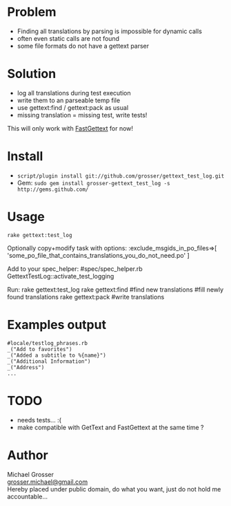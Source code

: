 Problem
=======
 - Finding all translations by parsing is impossible for dynamic calls
 - often even static calls are not found
 - some file formats do not have a gettext parser

Solution
========
 - log all translations during test execution
 - write them to an parseable temp file
 - use gettext:find / gettext:pack as usual
 - missing translation = missing test, write tests!

This will only work with [FastGettext](http://github.com/grosser/fast_gettext) for now!

Install
=======
 - `script/plugin install git://github.com/grosser/gettext_test_log.git `
 - Gem: `sudo gem install grosser-gettext_test_log -s http://gems.github.com/`

Usage
=====
    rake gettext:test_log

Optionally copy+modify task with options:
    :exclude_msgids_in_po_files=>[
      'some_po_file_that_contains_translations_you_do_not_need.po'
    ]

  Add to your spec_helper:
    #spec/spec_helper.rb
    GettextTestLog::activate_test_logging

  Run:
    rake gettext:test_log
    rake gettext:find  #find new translations
    #fill newly found translations
    rake gettext:pack #write translations

Examples output
===============
    #locale/testlog_phrases.rb
    _("Add to favorites")
    _("Added a subtitle to %{name}")
    _("Additional Information")
    _("Address")
    ...

TODO
====
 - needs tests... :(
 - make compatible with GetText and FastGettext at the same time ?

Author
======
Michael Grosser  
grosser.michael@gmail.com  
Hereby placed under public domain, do what you want, just do not hold me accountable...  